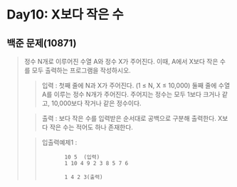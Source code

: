 # Day10: X보다 작은 수
## 백준 문제(10871)
> 정수 N개로 이루어진 수열 A와 정수 X가 주어진다. 이때, A에서 X보다 작은 수를 모두 출력하는 프로그램을 작성하시오.
>
> >입력 : 첫째 줄에 N과 X가 주어진다. (1 ≤ N, X ≤ 10,000) 둘째 줄에 수열 A를 이루는 정수 N개가 주어진다. 주어지는 정수는 모두 1보다 크거나 같고, 10,000보다 작거나 같은 정수이다.
>
>>출력 : 보다 작은 수를 입력받은 순서대로 공백으로 구분해 출력한다. X보다 작은 수는 적어도 하나 존재한다.
>
> >입출력예제1 :
> >
>>            10 5  (입력)
>>            1 10 4 9 2 3 8 5 7 6
> >
>>            1 4 2 3(출력) 
> >